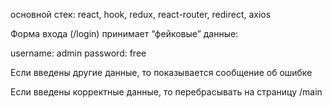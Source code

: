 основной стек: react, hook, redux, react-router, redirect, axios

Форма входа (/login) принимает “фейковые” данные:

username: admin
password: free

Если введены другие данные, то показывается сообщение об ошибке

Если введены корректные данные, то перебрасывать на страницу /main
